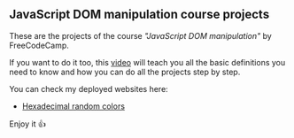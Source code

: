 ## JavaScript DOM manipulation course projects

These are the projects of the course *"JavaScript DOM manipulation"* by FreeCodeCamp.

If you want to do it too, this [video](www.youtube.com/watch?v=koiPxFFiqJ4) will teach you all the basic definitions you need to know and how you can do all the projects step by step.

You can check my deployed websites here:

- [Hexadecimal random colors](https://hex-random-colors.onrender.com/)

Enjoy it 👍